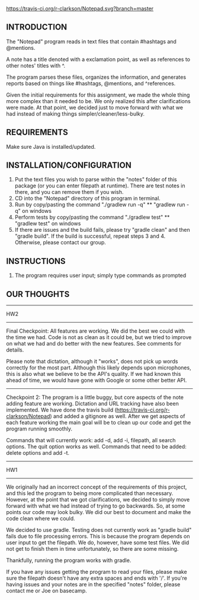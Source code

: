 https://travis-ci.org/r-clarkson/Notepad.svg?branch=master

INTRODUCTION
------------
The "Notepad" program reads in text files that contain #hashtags and @mentions.

A note has a title denoted with a exclamation point, as well as references to other notes' titles with ^.

The program parses these files, organizes the information, and generates reports based on things like #hashtags, @mentions, and ^references.

Given the initial requirements for this assignment, we made the whole thing more complex than it needed to be. We only realized this after clarifications were made. At that point, we decided just to move forward with what we had instead of making things simpler/cleaner/less-bulky.

REQUIREMENTS
------------
Make sure Java is installed/updated.

INSTALLATION/CONFIGURATION
--------------------------
1. Put the text files you wish to parse within the "notes" folder of this package (or you can enter filepath at runtime). There are test notes in there, and you can remove them if you wish.
2. CD into the "Notepad" directory of this program in terminal.
3. Run by copy/pasting the command "./gradlew run -q"
    ** "gradlew run -q" on windows
4. Perform tests by copy/pasting the command "./gradlew test"
    ** "gradlew test" on windows
5. If there are issues and the build fails, please try "gradle clean" and then "gradle build". If the build is successful, repeat steps 3 and 4. Otherwise, please contact our group.

INSTRUCTIONS
------------
1. The program requires user input; simply type commands as prompted

OUR THOUGHTS
------------
***
HW2
***
Final Checkpoint: All features are working. We did the best we could with the time we had. Code is not as clean as it could be, but we tried to improve on what we had and do better with the new features. See comments for details.

Please note that dictation, although it "works", does not pick up words correctly for the most part. Although this likely depends upon microphones, this is also what we believe to be the API's quality. If we had known this ahead of time, we would have gone with Google or some other better API.

***

Checkpoint 2: The program is a little buggy, but core aspects of the note adding feature are working. Dictation and URL tracking have also been implemented. We have done the travis build (https://travis-ci.org/r-clarkson/Notepad) and added a gitignore as well. After we get aspects of each feature working the main goal will be to clean up our code and get the program running smoothly.

Commands that will currently work: add -d, add -i, filepath, all search options. The quit option works as well.
Commands that need to be added: delete options and add -t.

***
HW1
***
We originally had an incorrect concept of the requirements of this project, and this led the program to being more complicated than necessary. However, at the point that we got clarifications, we decided to simply move forward with what we had instead of trying to go backwards. So, at some points our code may look bulky. We did our best to document and make the code clean where we could.

We decided to use gradle. Testing does not currently work as "gradle build" fails due to file processing errors. This is because the program depends on user input to get the filepath. We do, however, have some test files. We did not get to finish them in time unfortunately, so there are some missing.

Thankfully, running the program works with gradle.

If you have any issues getting the program to read your files, please make sure the filepath doesn't have any extra spaces and ends with '/'. If you're having issues and your notes are in the specified "notes" folder, please contact me or Joe on basecamp.
